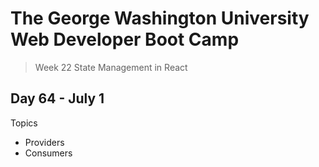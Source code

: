 # **The George Washington University Web Developer Boot Camp**
> Week 22 State Management in React

## **Day 64 - July 1**
Topics
- Providers
- Consumers